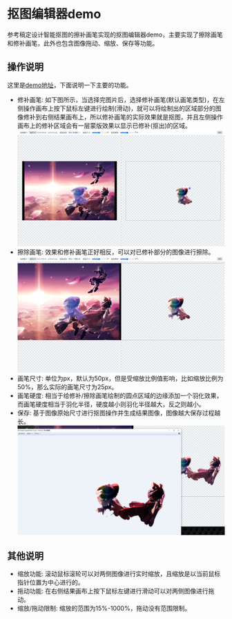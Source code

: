 # 抠图编辑器demo

参考稿定设计智能抠图的擦补画笔实现的抠图编辑器demo，主要实现了擦除画笔和修补画笔，此外也包含图像拖动、缩放、保存等功能。

## 操作说明

这里是[demo地址](https://corleone113.github.io/my-matting/)，下面说明一下主要的功能。
- 修补画笔: 如下图所示，当选择完图片后，选择修补画笔(默认画笔类型)，在左侧操作画布上按下鼠标左键进行绘制(滑动)，就可以将绘制出的区域部分的图像修补到右侧结果画布上，所以修补画笔的实际效果就是抠图，并且左侧操作画布上的修补区域会有一层蒙版效果以显示已修补(抠出)的区域。
	![修补画笔](fix_brush.png)
- 擦除画笔: 效果和修补画笔正好相反，可以对已修补部分的图像进行擦除。
	![擦除画笔](erase_brush.png)
- 画笔尺寸: 单位为px，默认为50px，但是受缩放比例值影响，比如缩放比例为50%，那么实际的画笔尺寸为25px。
- 画笔硬度: 相当于给修补/擦除画笔绘制的圆点区域的边缘添加一个羽化效果，而画笔硬度相当于羽化半径，硬度越小则羽化半径越大，反之则越小。
- 保存: 基于图像原始尺寸进行抠图操作并生成结果图像，图像越大保存过程越长。
	![保存](save.png)

## 其他说明
- 缩放功能: 滚动鼠标滚轮可以对两侧图像进行实时缩放，且缩放是以当前鼠标指针位置为中心进行的。
- 拖动功能: 在右侧结果画布上按下鼠标左键进行滑动可以对两侧图像进行拖动。
- 缩放/拖动限制: 缩放的范围为15%-1000%，拖动没有范围限制。
